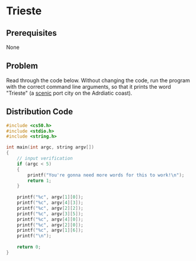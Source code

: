 # Trieste

## Prerequisites
None

## Problem
Read through the code below. Without changing the code, run the program with the correct command line arguments, so that it prints the word "Trieste" (a [scenic](https://www.becasinternacionales.net/webapp/img/imgpro/50c754_triestre-italia_w600.jpg) port city on the Adrdiatic coast).

## Distribution Code

```c
#include <cs50.h>
#include <stdio.h>
#include <string.h>

int main(int argc, string argv[])
{
	// input verification
    if (argc < 5)
    {
        printf("You're gonna need more words for this to work!\n");
        return 1;
    }
    
    printf("%c", argv[1][0]);
    printf("%c", argv[4][3]);
    printf("%c", argv[2][2]);
    printf("%c", argv[3][5]);
    printf("%c", argv[4][0]);
    printf("%c", argv[2][0]);
    printf("%c", argv[1][6]);
    printf("\n");
    
    return 0;
}
```